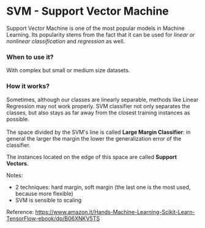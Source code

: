 <h1>SVM - Support Vector Machine</h1>

Support Vector Machine is one of the most popular models in Machine Learning. Its popularity stems from the fact that it can be used for <i>linear or nonlinear classification</i> and <i>regression</i> as well. 

<h3>When to use it?</h3> With complex but small or medium size datasets.

<h3>How it works?</h3>
Sometimes, although our classes are linearly separable, methods like Linear Regression may not work properly.
SVM classifier not only separates the classes, but also stays as far away from the closest training instances as possible.<br><br>
The space divided by the SVM's line is called <b>Large Margin Classifier</b>:
in general the larger the margin the lower the generalization error of the classifier.

The instances located on the edge of this space are called <b>Support Vectors</b>.

Notes:
- 2 techniques: hard margin, soft margin (the last one is the most used, because more flexible)
- SVM is sensible to scaling

Reference: https://www.amazon.it/Hands-Machine-Learning-Scikit-Learn-TensorFlow-ebook/dp/B06XNKV5TS